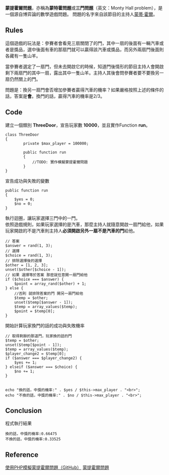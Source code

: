 **蒙提霍爾問題**，亦稱為**蒙特霍問題**或**三門問題**（英文：Monty Hall problem），是一個源自博弈論的數學遊戲問題。
問題的名字來自該節目的主持人[蒙蒂·霍爾](https://zh.wikipedia.org/wiki/%E8%92%99%E8%92%82%C2%B7%E9%9C%8D%E5%B0%94 "蒙蒂·霍爾")。

## Rules

這個遊戲的玩法是：參賽者會看見三扇關閉了的門，其中一扇的後面有一輛汽車或者是獎品，選中後面有車的那扇門就可以贏得該汽車或獎品，而另外兩扇門後面則各藏有一隻山羊。

當參賽者選定了一扇門，但未去開啟它的時候，知道門後情形的節目主持人會開啟剩下兩扇門的其中一扇，露出其中一隻山羊。主持人其後會問參賽者要不要換另一扇仍然關上的門。

問題是：換另一扇門會否增加參賽者贏得汽車的機率？如果嚴格按照上述的條件的話，答案是**會**。換門的話，贏得汽車的機率是2/3。

## Code
建立一個類別 **ThreeDoor**，宣告玩家數 **10000**，並且實作Function **run**。

	class ThreeDoor
	{
			private $max_player = 100000;

    		public function run
    		{
    			//TODO: 實作模擬蒙提霍爾問題
    		}
	}

宣告成功與失敗的變數

	public function run
	{
    	$yes = 0;
    	$no = 0;
	}

執行迴圈，讓玩家選擇三門中的一門。<br>
依照遊戲規則，如果玩家選擇的是汽車，那麼主持人就隨意開啟一扇門給他，如果玩家開啟的不是汽車則主持人**必須開啟另外一扇不是汽車的門**給他。

	// 答案
	$answer = rand(1, 3);
	// 選擇
	$choice = rand(1, 3);
	// 排除選擇後的選擇
	$other = [1, 2, 3];
	unset($other[$choice - 1]);
	// 如果 選擇等於答案 那麼就任意開一扇門給他
	if ($choice === $answer) {
		$point = array_rand($other) + 1;
	} else {
	   	//否則 就排除答案的門 開另一扇門給他
    	$temp = $other;
    	unset($temp[$answer - 1]);
    	$temp = array_values($temp);
    	$point = $temp[0];
	}

開始計算玩家換門的話的成功與失敗機率

	// 取得剩餘的那道門，玩家換的話的門
	$temp = $other;
	unset($temp[$point - 1]);
	$temp = array_values($temp);
	$player_change2 = $temp[0];
	if ($answer === $player_change2) {
		$yes += 1;
	} elseif ($answer === $choice) {
		$no += 1;
	}


	echo "換的話，中獎的機率:" . $yes / $this->max_player . "<br>";
	echo "不換的話，中獎的機率:" . $no / $this->max_player . "<br>";

## Conclusion
程式執行結果

	換的話，中獎的機率:0.66475
	不換的話，中獎的機率:0.33525


## Reference
[使用PHP模擬蒙提霍爾問題（GitHub）](https://github.com/BlakeFunTeis/ThreeDoor-PHP/ "使用PHP模擬蒙提霍爾問題（GitHub")
[蒙提霍爾問題](https://zh.wikipedia.org/wiki/%E8%92%99%E6%8F%90%E9%9C%8D%E7%88%BE%E5%95%8F%E9%A1%8C "蒙提霍爾問題")
